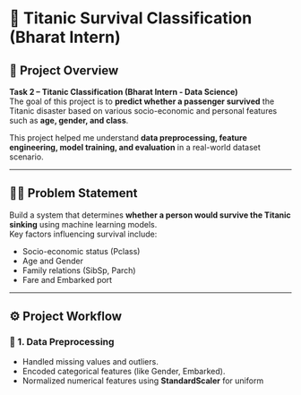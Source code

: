 # 🚢 Titanic Survival Classification (Bharat Intern)

## 🧠 Project Overview
**Task 2 – Titanic Classification (Bharat Intern - Data Science)**  
The goal of this project is to **predict whether a passenger survived** the Titanic disaster based on various socio-economic and personal features such as **age, gender, and class**.  

This project helped me understand **data preprocessing, feature engineering, model training, and evaluation** in a real-world dataset scenario.

---

## 🕵️‍♂️ Problem Statement
Build a system that determines **whether a person would survive the Titanic sinking** using machine learning models.  
Key factors influencing survival include:
- Socio-economic status (Pclass)
- Age and Gender
- Family relations (SibSp, Parch)
- Fare and Embarked port

---

## ⚙️ Project Workflow

### 🔹 1. Data Preprocessing
- Handled missing values and outliers.  
- Encoded categorical features (like Gender, Embarked).  
- Normalized numerical features using **StandardScaler** for uniform scaling.  

### 🔹 2. Feature Engineering
- Created meaningful features such as **Family Size** and **Title Extraction** from names using regex.  
- Improved prediction quality through data transformation.

### 🔹 3. Model Building
Used multiple machine learning models to classify survival outcomes:
- **Logistic Regression** – baseline model for binary classification.  
- **Decision Tree Classifier** – achieved **77% accuracy**.  
- **Random Forest Classifier** – achieved **81% accuracy**, selected as the **final model** for deployment.  

### 🔹 4. Model Evaluation
- Evaluated performance using **accuracy score** and **ROC-AUC score**.  
- Compared models to determine the most robust and generalizable one.

---

## 🧩 Technologies & Libraries
| Category | Tools / Libraries |
|-----------|-------------------|
| Data Handling | Pandas, NumPy |
| Visualization | Matplotlib |
| Modeling | Logistic Regression, Decision Tree, Random Forest |
| Scaling | StandardScaler |
| Evaluation | Accuracy Score, ROC-AUC Score |
| Persistence | Joblib (for saving model and scaler) |

---

## 🎯 Results
| Model | Accuracy |
|--------|-----------|
| Decision Tree | 77% |
| Random Forest | **81%** ✅ |

The **Random Forest Classifier** proved to be the most effective, providing the best balance of performance and reliability for survival prediction.

---

![lIVE DEMO click](https://github.com/Premkumar9799817360/Task2-Titanic-Classification-bharat-intern-Data-Science/assets/83695512/a19d3b94-5822-4205-b529-c8f55a1e60f4)


## 🧾 Conclusion
This project provided hands-on experience in:
- Data preprocessing & feature engineering  
- Training and evaluating ML models  
- Selecting the best-performing model based on accuracy  

The final **Titanic Survival Prediction Model** demonstrates how **machine learning** can uncover real-world insights from historical datasets.

---

## 🎥 Demo (Optional)
If you have a video demo, you can embed it here:

```html






